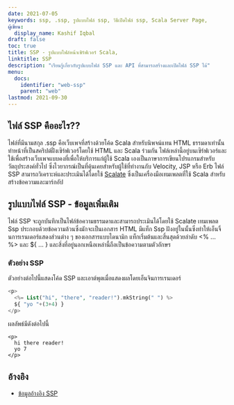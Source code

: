 ```yaml
---
date: 2021-07-05
keywords: ssp, .ssp, รูปแบบไฟล์ ssp, วิธีเปิดไฟล์ ssp, Scala Server Page,
ผู้เขียน:
  display_name: Kashif Iqbal
draft: false
toc: true
title: SSP - รูปแบบไฟล์หน้าเซิร์ฟเวอร์ Scala,
linktitle: SSP
description: "เรียนรู้เกี่ยวกับรูปแบบไฟล์ SSP และ API ที่สามารถสร้างและเปิดไฟล์ SSP ได้"
menu:
  docs:
    identifier: "web-ssp"
    parent: "web"
lastmod: 2021-09-30
---
```


## ไฟล์ SSP คืออะไร??

ไฟล์ที่มีนามสกุล .ssp คือเว็บเพจที่สร้างด้วยโค้ด Scala สำหรับนิพจน์แทน HTML ธรรมดาเท่านั้น ทำหน้าที่เป็นสคริปต์ฝั่งเซิร์ฟเวอร์โดยใช้ HTML และ Scala ร่วมกัน ไฟล์เหล่านี้อยู่บนเซิร์ฟเวอร์และใช้เพื่อสร้างเว็บเพจแบบคงที่เพื่อให้บริการแก่ผู้ใช้ Scala เองเป็นภาษาการเขียนโปรแกรมสำหรับวัตถุประสงค์ทั่วไป ซึ่งไวยากรณ์เป็นที่คุ้นเคยสำหรับผู้ใช้ที่ทำงานกับ Velocity, JSP หรือ Erb ไฟล์ SSP สามารถวิเคราะห์และประเมินได้โดยใช้ [Scalate](https://scalate.github.io/scalate/) ซึ่งเป็นเครื่องมือเทมเพลตที่ใช้ Scala สำหรับสร้างข้อความและมาร์กอัป

## รูปแบบไฟล์ SSP - ข้อมูลเพิ่มเติม

ไฟล์ SSP จะถูกบันทึกเป็นไฟล์ข้อความธรรมดาและสามารถประเมินได้โดยใช้ Scalate เทมเพลต Ssp ประกอบด้วยข้อความล้วนซึ่งมักจะเป็นเอกสาร HTML มีแท็ก Ssp ฝังอยู่ในนั้นซึ่งทำให้เอ็นจิ้นการเรนเดอร์แสดงส่วนต่าง ๆ ของเอกสารแบบไดนามิก แท็กเริ่มต้นและสิ้นสุดด้วยลำดับ <% ... %> และ ${ ... } และสิ่งที่อยู่นอกเหนือเหล่านี้ถือเป็นข้อความตามตัวอักษร

### ตัวอย่าง SSP

ตัวอย่างต่อไปนี้แสดงโค้ด SSP และเอาต์พุตเมื่อแสดงผลโดยเอ็นจินการเรนเดอร์

```PHP
<p>
  <%= List("hi", "there", "reader!").mkString(" ") %>
  ${ "yo "+(3+4) }
</p>
```
ผลลัพธ์มีดังต่อไปนี้
```
<p>
  hi there reader!
  yo 7
</p>
```

## อ้างอิง

- [ข้อมูลอ้างอิง SSP](https://scalate.github.io/scalate/documentation/ssp-reference.html)


